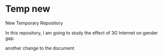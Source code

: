 # Temp new
New Temporary Repository

In this repository, I am going to study the effect of 3G Internet on gender gap.

another change to the document